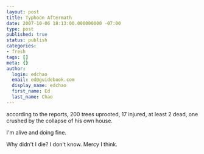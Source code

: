 ```yaml
---
layout: post
title: Typhoon Aftermath
date: 2007-10-06 18:13:00.000000000 -07:00
type: post
published: true
status: publish
categories:
- fresh
tags: []
meta: {}
author:
  login: edchao
  email: ed@guidebook.com
  display_name: edchao
  first_name: Ed
  last_name: Chao
---
```

<p>according to the reports, 200 trees uprooted, 17 injured, at least 2 dead, one crushed by the collapse of his own house.</p>
<p>I'm alive and doing fine.</p>
<p>Why didn't I die? I don't know. Mercy I think.</p>
